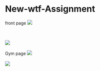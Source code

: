 # New-wtf-Assignment

front page
<img src="https://paste.pics/27fbf1975a6861978a00816281c0c07c"/>

<br>
<br>


<img src="https://paste.pics/f2a1be189e2d071941e13c1f2ef316f8"/>


<br>
<br>
Gym page
<img src="https://paste.pics/fae6c2dd24bf6d3593be5a04a01871ae"/>
<br>
<br>
<img src="https://paste.pics/357f8a65a20e3b73546ed36360c086b0"/>
